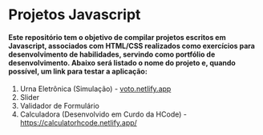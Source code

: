 # Projetos Javascript	

#### Este repositório tem o objetivo de compilar projetos escritos em Javascript, associados com HTML/CSS realizados como exercícios para desenvolvimento de habilidades, servindo como portfólio de desenvolvimento. Abaixo será listado o nome do projeto e, quando possível, um link para testar a aplicação:

1. Urna Eletrônica (Simulação) - [voto.netlify.app](https://voto.netlify.app/)
2. Slider
3. Validador de Formulário
4. Calculadora (Desenvolvido em Curdo da HCode) - https://calculatorhcode.netlify.app/











